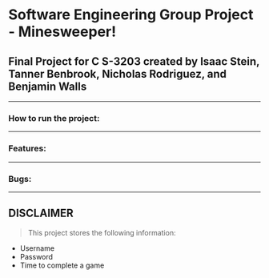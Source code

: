 # Software Engineering Group Project - Minesweeper!
## Final Project for C S-3203 created by Isaac Stein, Tanner Benbrook, Nicholas Rodriguez, and Benjamin Walls
---
### How to run the project:
---
### Features:
---
### Bugs:
---
## **DISCLAIMER**
> This project stores the following information:
- Username
- Password
- Time to complete a game
